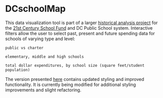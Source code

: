 # DCschoolMap
This data visualization tool is part of a larger [historical analysis project](http://forgenerationstocome.org/#/intro) for the [21st Century School Fund](http://www.21csf.org/csf-home/) and DC Public School system.  Interactive filters allow the user to select past, present and future spending data for schools of varying type and level:


	public vs charter

	elementary, middle and high schools

	total dollar expenditures, by school size (square feet/student population)


The version presented [here](http://tombeach.org/DCschoolMap/) contains updated styling and improved functionality. It is currently being modified for additional styling improvements and slight refactoring.



